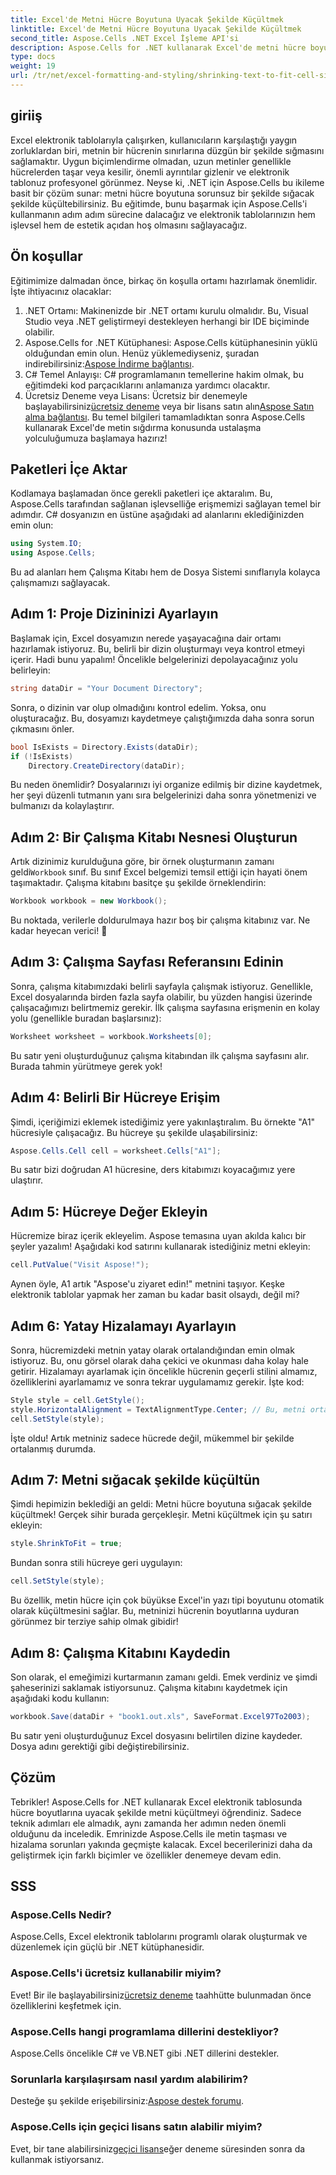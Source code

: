 ```yaml
---
title: Excel'de Metni Hücre Boyutuna Uyacak Şekilde Küçültmek
linktitle: Excel'de Metni Hücre Boyutuna Uyacak Şekilde Küçültmek
second_title: Aspose.Cells .NET Excel İşleme API'si
description: Aspose.Cells for .NET kullanarak Excel'de metni hücre boyutlarına uyacak şekilde nasıl küçülteceğinizi öğrenin. Adım adım eğitim dahildir. Elektronik tablolarınızı optimize etmeye başlayın.
type: docs
weight: 19
url: /tr/net/excel-formatting-and-styling/shrinking-text-to-fit-cell-size/
---
```

## giriiş
Excel elektronik tablolarıyla çalışırken, kullanıcıların karşılaştığı yaygın zorluklardan biri, metnin bir hücrenin sınırlarına düzgün bir şekilde sığmasını sağlamaktır. Uygun biçimlendirme olmadan, uzun metinler genellikle hücrelerden taşar veya kesilir, önemli ayrıntılar gizlenir ve elektronik tablonuz profesyonel görünmez. Neyse ki, .NET için Aspose.Cells bu ikileme basit bir çözüm sunar: metni hücre boyutuna sorunsuz bir şekilde sığacak şekilde küçültebilirsiniz. Bu eğitimde, bunu başarmak için Aspose.Cells'i kullanmanın adım adım sürecine dalacağız ve elektronik tablolarınızın hem işlevsel hem de estetik açıdan hoş olmasını sağlayacağız. 
## Ön koşullar
Eğitimimize dalmadan önce, birkaç ön koşulla ortamı hazırlamak önemlidir. İşte ihtiyacınız olacaklar:
1. .NET Ortamı: Makinenizde bir .NET ortamı kurulu olmalıdır. Bu, Visual Studio veya .NET geliştirmeyi destekleyen herhangi bir IDE biçiminde olabilir.
2.  Aspose.Cells for .NET Kütüphanesi: Aspose.Cells kütüphanesinin yüklü olduğundan emin olun. Henüz yüklemediyseniz, şuradan indirebilirsiniz:[Aspose İndirme bağlantısı](https://releases.aspose.com/cells/net/).
3. C# Temel Anlayışı: C# programlamanın temellerine hakim olmak, bu eğitimdeki kod parçacıklarını anlamanıza yardımcı olacaktır.
4.  Ücretsiz Deneme veya Lisans: Ücretsiz bir denemeyle başlayabilirsiniz[ücretsiz deneme](https://releases.aspose.com/) veya bir lisans satın alın[Aspose Satın alma bağlantısı](https://purchase.aspose.com/buy).
Bu temel bilgileri tamamladıktan sonra Aspose.Cells kullanarak Excel'de metin sığdırma konusunda ustalaşma yolculuğumuza başlamaya hazırız!
## Paketleri İçe Aktar
Kodlamaya başlamadan önce gerekli paketleri içe aktaralım. Bu, Aspose.Cells tarafından sağlanan işlevselliğe erişmemizi sağlayan temel bir adımdır. C# dosyanızın en üstüne aşağıdaki ad alanlarını eklediğinizden emin olun:
```csharp
using System.IO;
using Aspose.Cells;
```
Bu ad alanları hem Çalışma Kitabı hem de Dosya Sistemi sınıflarıyla kolayca çalışmamızı sağlayacak.
## Adım 1: Proje Dizininizi Ayarlayın
Başlamak için, Excel dosyamızın nerede yaşayacağına dair ortamı hazırlamak istiyoruz. Bu, belirli bir dizin oluşturmayı veya kontrol etmeyi içerir. Hadi bunu yapalım!
Öncelikle belgelerinizi depolayacağınız yolu belirleyin:
```csharp
string dataDir = "Your Document Directory";
```
Sonra, o dizinin var olup olmadığını kontrol edelim. Yoksa, onu oluşturacağız. Bu, dosyamızı kaydetmeye çalıştığımızda daha sonra sorun çıkmasını önler.
```csharp
bool IsExists = Directory.Exists(dataDir);
if (!IsExists)
    Directory.CreateDirectory(dataDir);
```
Bu neden önemlidir? Dosyalarınızı iyi organize edilmiş bir dizine kaydetmek, her şeyi düzenli tutmanın yanı sıra belgelerinizi daha sonra yönetmenizi ve bulmanızı da kolaylaştırır.
## Adım 2: Bir Çalışma Kitabı Nesnesi Oluşturun
 Artık dizinimiz kurulduğuna göre, bir örnek oluşturmanın zamanı geldi`Workbook` sınıf. Bu sınıf Excel belgemizi temsil ettiği için hayati önem taşımaktadır.
Çalışma kitabını basitçe şu şekilde örneklendirin:
```csharp
Workbook workbook = new Workbook();
```
Bu noktada, verilerle doldurulmaya hazır boş bir çalışma kitabınız var. Ne kadar heyecan verici! 🎉
## Adım 3: Çalışma Sayfası Referansını Edinin
Sonra, çalışma kitabımızdaki belirli sayfayla çalışmak istiyoruz. Genellikle, Excel dosyalarında birden fazla sayfa olabilir, bu yüzden hangisi üzerinde çalışacağımızı belirtmemiz gerekir.
İlk çalışma sayfasına erişmenin en kolay yolu (genellikle buradan başlarsınız):
```csharp
Worksheet worksheet = workbook.Worksheets[0];
```
Bu satır yeni oluşturduğunuz çalışma kitabından ilk çalışma sayfasını alır. Burada tahmin yürütmeye gerek yok!
## Adım 4: Belirli Bir Hücreye Erişim
Şimdi, içeriğimizi eklemek istediğimiz yere yakınlaştıralım. Bu örnekte "A1" hücresiyle çalışacağız.
Bu hücreye şu şekilde ulaşabilirsiniz:
```csharp
Aspose.Cells.Cell cell = worksheet.Cells["A1"];
```
Bu satır bizi doğrudan A1 hücresine, ders kitabımızı koyacağımız yere ulaştırır.
## Adım 5: Hücreye Değer Ekleyin
Hücremize biraz içerik ekleyelim. Aspose temasına uyan akılda kalıcı bir şeyler yazalım!
Aşağıdaki kod satırını kullanarak istediğiniz metni ekleyin:
```csharp
cell.PutValue("Visit Aspose!");
```
Aynen öyle, A1 artık "Aspose'u ziyaret edin!" metnini taşıyor. Keşke elektronik tablolar yapmak her zaman bu kadar basit olsaydı, değil mi?
## Adım 6: Yatay Hizalamayı Ayarlayın
Sonra, hücremizdeki metnin yatay olarak ortalandığından emin olmak istiyoruz. Bu, onu görsel olarak daha çekici ve okunması daha kolay hale getirir.
Hizalamayı ayarlamak için öncelikle hücrenin geçerli stilini almamız, özelliklerini ayarlamamız ve sonra tekrar uygulamamız gerekir. İşte kod:
```csharp
Style style = cell.GetStyle();
style.HorizontalAlignment = TextAlignmentType.Center; // Bu, metni ortaya hizalar
cell.SetStyle(style);
```
İşte oldu! Artık metniniz sadece hücrede değil, mükemmel bir şekilde ortalanmış durumda.
## Adım 7: Metni sığacak şekilde küçültün
Şimdi hepimizin beklediği an geldi: Metni hücre boyutuna sığacak şekilde küçültmek! Gerçek sihir burada gerçekleşir.
Metni küçültmek için şu satırı ekleyin:
```csharp
style.ShrinkToFit = true;
```
Bundan sonra stili hücreye geri uygulayın:
```csharp
cell.SetStyle(style);
```
Bu özellik, metin hücre için çok büyükse Excel'in yazı tipi boyutunu otomatik olarak küçültmesini sağlar. Bu, metninizi hücrenin boyutlarına uyduran görünmez bir terziye sahip olmak gibidir!
## Adım 8: Çalışma Kitabını Kaydedin
Son olarak, el emeğimizi kurtarmanın zamanı geldi. Emek verdiniz ve şimdi şaheserinizi saklamak istiyorsunuz.
Çalışma kitabını kaydetmek için aşağıdaki kodu kullanın:
```csharp
workbook.Save(dataDir + "book1.out.xls", SaveFormat.Excel97To2003);
```
Bu satır yeni oluşturduğunuz Excel dosyasını belirtilen dizine kaydeder. Dosya adını gerektiği gibi değiştirebilirsiniz.
## Çözüm
Tebrikler! Aspose.Cells for .NET kullanarak Excel elektronik tablosunda hücre boyutlarına uyacak şekilde metni küçültmeyi öğrendiniz. Sadece teknik adımları ele almadık, aynı zamanda her adımın neden önemli olduğunu da inceledik. Emrinizde Aspose.Cells ile metin taşması ve hizalama sorunları yakında geçmişte kalacak. Excel becerilerinizi daha da geliştirmek için farklı biçimler ve özellikler denemeye devam edin.
## SSS
### Aspose.Cells Nedir?  
Aspose.Cells, Excel elektronik tablolarını programlı olarak oluşturmak ve düzenlemek için güçlü bir .NET kütüphanesidir.
### Aspose.Cells'i ücretsiz kullanabilir miyim?  
 Evet! Bir ile başlayabilirsiniz[ücretsiz deneme](https://releases.aspose.com/) taahhütte bulunmadan önce özelliklerini keşfetmek için.
### Aspose.Cells hangi programlama dillerini destekliyor?  
Aspose.Cells öncelikle C# ve VB.NET gibi .NET dillerini destekler.
### Sorunlarla karşılaşırsam nasıl yardım alabilirim?  
 Desteğe şu şekilde erişebilirsiniz:[Aspose destek forumu](https://forum.aspose.com/c/cells/9).
### Aspose.Cells için geçici lisans satın alabilir miyim?  
 Evet, bir tane alabilirsiniz[geçici lisans](https://purchase.aspose.com/temporary-license/)eğer deneme süresinden sonra da kullanmak istiyorsanız.
